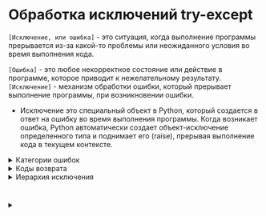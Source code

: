 # Обработка исключений try-except

`[Исключение, или ошибка]` - это ситуация, когда выполнение программы прерывается из-за какой-то проблемы или неожиданного условия во время выполнения кода.

`[Ошибка]` - это любое некорректное состояние или действие в программе, которое приводит к нежелательному результату. 
`[Исключение]` - механизм обработки ошибки, который прерывает выполнение программы, при возникновении ошибки. 

- Исключение это специальный объект в Python, который создается в ответ на ошибку во время выполнения программы. Когда возникает ошибка, Python автоматически создает объект-исключение определенного типа и поднимает его (raise), прерывая выполнение кода в текущем контексте.

<details>
  <summary>Категории ошибок</summary>  
  
Выделяют три основные категории ошибок:

<details>
  <summary>Синтаксическая ошибка</summary>  
  
 `[Синтаксическая ошибка]` -  это ошибка, возникающая из-за нарушения синтаксиса языка (Неправильное использование ключевых слов, операторов, скобок или отсутствия необходимых элементов, таких как двоеточия, запятые и т. д.).
 
<details>
  <summary>Основные исключения</summary>

- `SyntaxError`: Это наиболее общее исключение, которое возникает, когда Python не может распознать ваш код из-за ошибки в синтаксисе. Например, забытый двоеточие в конце условия или цикла.
- `IndentationError`: Это возникает, когда отступы в вашем коде не согласованы правильно. Python требует правильного выравнивания для обозначения блоков кода.
- `NameError`: Если вы пытаетесь использовать переменную, которая не была определена, Python вызовет это исключение.
- `TypeError`: Это происходит, когда вы пытаетесь выполнить операцию с объектом несовместимого типа.
- `ZeroDivisionError`: Когда попытка деления на ноль происходит
- `IndentationError`: Ошибка вызвана неправильным форматированием или выравниванием кода.
- `TabError`: Возникает, когда комбинируются табуляция и пробелы для создания отступов в коде.
- `ValueError`: Возникает, когда функция получает аргумент правильного типа, но с недопустимым значением.
</details>

</details>
<details>
  <summary>Ошибки времени выполнения</summary>

`[Ошибки времени выполнения]` - возникает, когда программа сталкивается с непредвиденной ситуацией во время выполнения, которая препятствует ее нормальному завершению (некорректные данные, неправильное использование функций или методов, или недоступность ресурсов).
<details>
  <summary>Основные исключения</summary>

1. `OverflowError`: Возникает, когда результат арифметической операции слишком велик для представления.
2. `IndexError`: Возникает, когда индекс последовательности находится вне допустимого диапазона.
3. `KeyError`: Возникает, когда словарь не содержит указанного ключа.
4. `FileNotFoundError`: Возникает, когда пытаемся открыть файл, который не существует.
5. `AttributeError`: Возникает, когда объект не имеет требуемого атрибута.
6. `ImportError`: Возникает, когда не удается импортировать модуль или его атрибут.
7. `MemoryError`: Возникает, когда недостаточно памяти для выполнения операции.
8. `KeyboardInterrupt`: Возникает, когда пользователь прерывает выполнение программы с клавиатуры (например, нажатием Ctrl+C).
9. `StopIteration`: Возникает, когда метод next() итератора вызывается, но итератор исчерпан.
10. `TypeError`: Возникает, когда операция применяется к объекту несовместимого типа.
11. `AssertionError`: Возникает, когда утверждение assert не проходит.
12. `RuntimeError`: Общее исключение для ошибок времени выполнения, которые не вписываются в другие категории.

</details>

</details>
<details>
  <summary>Логические ошибки</summary>

  `[Логические ошибки]` - (ошибка проектирования или ошибка алгоритма) - это ошибка в логике программы, которая приводит к некорректным результатам, хотя синтаксически и семантически код может быть правильным. Такие ошибки не вызывают исключений, потому что код технически выполняется без ошибок, но результат его работы не соответствует ожидаемому поведению.

</details>

</details>
<details>
  <summary>Коды возврата</summary>
  
- `[Код возврата]` - (код завершения или код возврата из процесса) - это целочисленное значение, возвращаемое программой при ее завершении. Этот код представляет собой способ сообщить вызывающему процессу или системе операций об успешном или неуспешном завершении программы и может содержать информацию о том, были ли выполнены какие-либо операции успешно или нет

<details>
  <summary>Пример</summary>

Метод `find()` используется для поиска подстроки в строке и возвращает индекс первого вхождения этой подстроки в строке. Если подстрока не найдена, метод возвращает -1. 
```
sentence = "Пример строки для поиска"
substring1 = "уют"
substring2 = 'строки'

index1 = sentence.find(substring1)
index2 = sentence.find(substring2)
print(index1) # -1
print(index2) # 7 
```
</details>
</details>
<details>
  <summary>Иерархия исключения</summary>

- `[BaseException]` - базовый класс самого верхнего уровня для всех прочих классов исключений.

- `[Exception]` - азовый класс для большинства встроенных в Python исключений.

- `[issubclass()]` - функция Для проверки родства классов исключений.
```
print(issubclass(IndexError, LookupError)) # True
```
- Если используется несколько блоков `except`, то первыми нужно указывать наиболее конкретные.
```
try:
    nums = [10, 5, 20, 25]
    print(nums[100])
except Exception:
    print('Произошла ошибка!')
except (KeyError, IndexError):
    print('Ошибка связанная с индексом!')
```

- Если нужен доступ к сгенерированному исключению как к объекту, то используется специальный синтаксис.
```
except (KeyError, IndexError) as err:
    pass

err - сгенерированный объект исключения.
```

- `[dir()]` - встроенная функция, позволяет посмотреть все все атрибуты объекта сгенерированного исключения.

<details>
  <summary>Иерархия исключений в Python</summary>

```
BaseException
 +-- SystemExit
 +-- KeyboardInterrupt
 +-- GeneratorExit
 +-- Exception
      +-- StopIteration
      +-- StopAsyncIteration
      +-- ArithmeticError
      |    +-- FloatingPointError
      |    +-- OverflowError
      |    +-- ZeroDivisionError
      +-- AssertionError
      +-- AttributeError
      +-- BufferError
      +-- EOFError
      +-- ImportError
           +-- ModuleNotFoundError
      +-- LookupError
      |    +-- IndexError
      |    +-- KeyError
      +-- MemoryError
      +-- NameError
      |    +-- UnboundLocalError
      +-- OSError
      |    +-- BlockingIOError
      |    +-- ChildProcessError
      |    +-- ConnectionError
      |    |    +-- BrokenPipeError
      |    |    +-- ConnectionAbortedError
      |    |    +-- ConnectionRefusedError
      |    |    +-- ConnectionResetError
      |    +-- FileExistsError
      |    +-- FileNotFoundError
      |    +-- InterruptedError
      |    +-- IsADirectoryError
      |    +-- NotADirectoryError
      |    +-- PermissionError
      |    +-- ProcessLookupError
      |    +-- TimeoutError
      +-- ReferenceError
      +-- RuntimeError
      |    +-- NotImplementedError
      |    +-- RecursionError
      +-- SyntaxError
      |    +-- IndentationError
      |         +-- TabError
      +-- SystemError
      +-- TypeError
      +-- ValueError
      |    +-- UnicodeError
      |         +-- UnicodeDecodeError
      |         +-- UnicodeEncodeError
      |         +-- UnicodeTranslateError
      +-- Warning
           +-- DeprecationWarning
           +-- PendingDeprecationWarning
           +-- RuntimeWarning
           +-- SyntaxWarning
           +-- UserWarning
           +-- FutureWarning
           +-- ImportWarning
           +-- UnicodeWarning
           +-- BytesWarning
           +-- ResourceWarning
```
</details>


</details>






























#
<details>
  <summary></summary>


</details>
